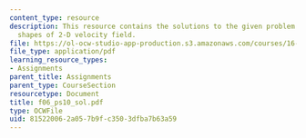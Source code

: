 ```yaml
---
content_type: resource
description: This resource contains the solutions to the given problem on streamline
  shapes of 2-D velocity field.
file: https://ol-ocw-studio-app-production.s3.amazonaws.com/courses/16-01-unified-engineering-i-ii-iii-iv-fall-2005-spring-2006/815220062a057b9fc3503dfba7b63a59_f06_ps10_sol.pdf
file_type: application/pdf
learning_resource_types:
- Assignments
parent_title: Assignments
parent_type: CourseSection
resourcetype: Document
title: f06_ps10_sol.pdf
type: OCWFile
uid: 81522006-2a05-7b9f-c350-3dfba7b63a59
---
```


